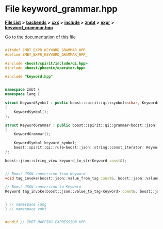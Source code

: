 

# File keyword\_grammar.hpp

[**File List**](files.md) **>** [**backends**](dir_e0e3bad64fbfd08934d555b945409197.md) **>** [**cxx**](dir_2a0640ff8f8d193383b3226ce9e70e40.md) **>** [**include**](dir_33cabc3ab2bb40d6ea24a24cae2f30b8.md) **>** [**zmbt**](dir_2115e3e51895e4107b806d6d2319263e.md) **>** [**expr**](dir_5ca6873c4d246ae1a35f5fe5ff3edd5d.md) **>** [**keyword\_grammar.hpp**](keyword__grammar_8hpp.md)

[Go to the documentation of this file](keyword__grammar_8hpp.md)


```C++

#ifndef ZMBT_EXPR_KEYWORD_GRAMMAR_HPP_
#define ZMBT_EXPR_KEYWORD_GRAMMAR_HPP_

#include <boost/spirit/include/qi.hpp>
#include <boost/phoenix/operator.hpp>

#include "keyword.hpp"


namespace zmbt {
namespace lang {

struct KeywordSymbol : public boost::spirit::qi::symbols<char, Keyword>
{
    KeywordSymbol();
};

struct KeywordGrammar : public boost::spirit::qi::grammar<boost::json::string::const_iterator, Keyword()>
{
    KeywordGrammar();

    KeywordSymbol keyword_symbol;
    boost::spirit::qi::rule<boost::json::string::const_iterator, Keyword()> start;
};

boost::json::string_view keyword_to_str(Keyword const&);


// Boost JSON conversion from Keyword
void tag_invoke(boost::json::value_from_tag const&, boost::json::value&, Keyword const& t);

// Boost JSON conversion to Keyword
Keyword tag_invoke(boost::json::value_to_tag<Keyword> const&, boost::json::value const&);


} // namespace lang
} // namespace zmbt


#endif // ZMBT_MAPPING_EXPRESSION_HPP_
```


